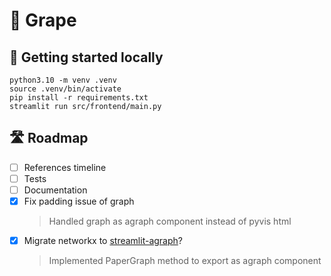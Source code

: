 # 🍇 Grape

## 📍 Getting started locally
```
python3.10 -m venv .venv
source .venv/bin/activate
pip install -r requirements.txt
streamlit run src/frontend/main.py
```

## 🛣️ Roadmap
 - [ ] References timeline
 - [ ] Tests
 - [ ] Documentation
 - [x] Fix padding issue of graph
    > Handled graph as agraph component instead of pyvis html
 - [x] Migrate networkx to [streamlit-agraph](https://github.com/ChrisDelClea/streamlit-agraph?ref=blog.streamlit.io)?
    > Implemented PaperGraph method to export as agraph component
